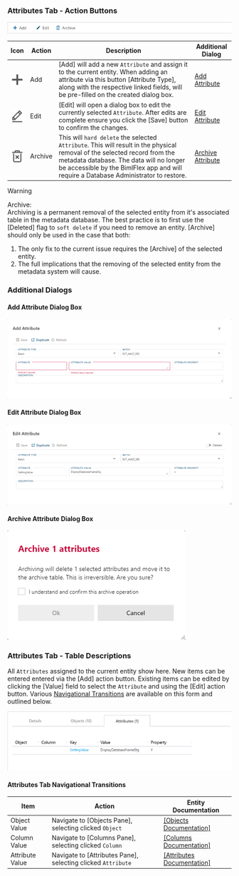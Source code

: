 ### Attributes Tab - Action Buttons

![BimlFlex App - Batches - Attributes Tab - Actions](images/bimlflex-app-tab-attributes-actions.png "BimlFlex App - Batches - Attributes Tab - Actions")

|Icon|Action|Description|Additional Dialog|
|-|-|-|-|
|<div style="width:30px;height:30px;background:white"><img src="images/svg-icons/add.svg" /></div>|Add|[Add] will add a new `Attribute` and assign it to the current entity.  When adding an attribute via this button [Attribute Type], along with the respective linked fields, will be pre-filled on the created dialog box.|[Add Attribute](#Add-Attribute-Dialog-Box)|
|<div style="width:30px;height:30px;background:white"><img src="images/svg-icons/edit.svg" /></div>|Edit|[Edit] will open a dialog box to edit the currently selected `Attribute`.  After edits are complete ensure you click the [Save] button to confirm the changes.|[Edit Attribute](#Edit-Attribute-Dialog-Box)|
|<div style="width:30px;height:30px;background:white"><img src="images/svg-icons/archive-delete.svg" /></div>|Archive|This will `hard delete` the selected `Attribute`.  This will result in the physical removal of the selected record from the metadata database.  The data will no longer be accessible by the BimlFlex app and will require a Database Administrator to restore.|[Archive Attribute](#Archive-Attribute-Dialog-Box)|

>[!WARNING]
> Archive:  
> Archiving is a permanent removal of the selected entity from it's associated table in the metadata database.  The best practice is to first use the [Deleted] flag to `soft delete` if you need to remove an entity.  [Archive] should only be used in the case that both:
>
> 1. The only fix to the current issue requires the [Archive] of the selected entity.
> 2. The full implications that the removing of the selected entity from the metadata system will cause.

### Additional Dialogs

#### Add Attribute Dialog Box  
![Add Attribute Dialog Box](images/bimlflex-app-dialog-add-attribute.png "Add Attribute Dialog Box")  

#### Edit Attribute Dialog Box  
![Add Object Dialog Box](images/bimlflex-app-dialog-edit-attribute.png "Add Object Dialog Box")  

#### Archive Attribute Dialog Box  
![Archive Attribute Dialog Box](images/bimlflex-app-dialog-archive-attribute-list.png "Archive Attribute Dialog Box")  

### Attributes Tab - Table Descriptions

All `Attributes` assigned to the current entity show here.  New items can be entered entered via the [Add] action button.  Existing items can be edited by clicking the [Value] field to select the `Attribute` and using the [Edit] action button.  Various [Navigational Transitions](#Attributes-Tab-Navigational-Transitions) are available on this form and outlined below.

![BimlFlex App - Batches - Attributes Tab - Table](images/bimlflex-app-tab-attributes-table.png "BimlFlex App - Batches - Attributes Tab - Table")

#### Attributes Tab Navigational Transitions
|Item|Action|Entity Documentation|
|-|-|-|
|Object Value|Navigate to [Objects Pane], selecting clicked `Object`|[[Objects Documentation]](objects.md)
|Column Value|Navigate to [Columns Pane], selecting clicked `Column`|[[Columns Documentation]](columns.md)
|Attribute Value|Navigate to [Attributes Pane], selecting clicked `Attribute`|[[Attributes Documentation]](attributes.md)